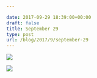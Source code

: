 ```yaml
---

date: 2017-09-29 18:39:00+00:00
draft: false
title: September 29
type: post
url: /blog/2017/9/september-29
---
```




  
![](/images/2017-09-29-20179september-29/IMG_2351.jpg)

  

  
![](/images/2017-09-29-20179september-29/IMG_2353.jpg)

  


